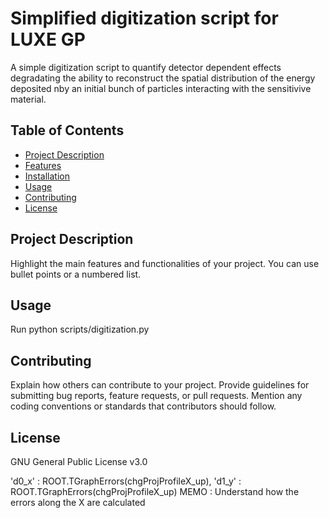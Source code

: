 # Simplified digitization script for LUXE GP

A simple digitization script to quantify detector dependent effects degradating the ability to reconstruct the spatial distribution of the energy deposited nby an initial bunch of particles interacting with the sensitivive material.

## Table of Contents

- [Project Description](#project-description)
- [Features](#features)
- [Installation](#installation)
- [Usage](#usage)
- [Contributing](#contributing)
- [License](#license)

## Project Description

Highlight the main features and functionalities of your project. You can use bullet points or a numbered list.


## Usage

Run
python scripts/digitization.py

## Contributing

Explain how others can contribute to your project. Provide guidelines for submitting bug reports, feature requests, or pull requests. Mention any coding conventions or standards that contributors should follow.

## License

GNU General Public License v3.0


'd0_x' : ROOT.TGraphErrors(chgProjProfileX_up), 'd1_y' : ROOT.TGraphErrors(chgProjProfileX_up)
MEMO : Understand how the errors along the X are calculated 